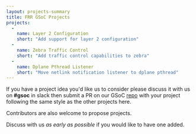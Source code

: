 ```yaml
---
layout: projects-summary
title: FRR GSoC Projects
projects:
  -
    name: Layer 2 Configuration
    short: "Add support for layer 2 configuration"
  -
    name: Zebra Traffic Control
    short: "Add traffic control capabilities to zebra"
  -
    name: Dplane Pthread Listener
    short: "Move netlink notification listener to dplane pthread"
---
```


If you have a project idea you'd like us to consider please discuss it with us on **#gsoc** in slack then submit a PR on our GSoC [repo](https://github.com/FRRouting/frr-gsoc) with your project following the same style as the other projects here.

Contributors are also welcome to propose projects.

Discuss with us *as early as possible* if you would like to have one added.
